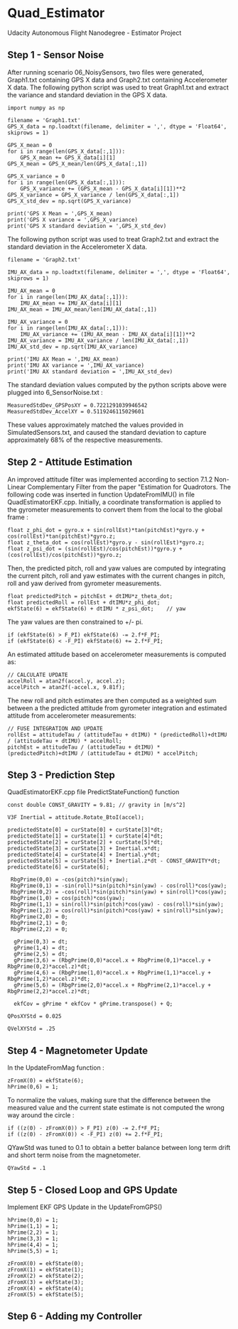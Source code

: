 # Quad_Estimator
Udacity Autonomous Flight Nanodegree - Estimator Project


## Step 1 - Sensor Noise

After running scenario 06_NoisySensors, two files were generated, Graph1.txt containing GPS X data and Graph2.txt containing Accelerometer X data. The following python script was used to treat Graph1.txt and extract the variance and standard deviation in the GPS X data.

```
import numpy as np

filename = 'Graph1.txt'
GPS_X_data = np.loadtxt(filename, delimiter = ',', dtype = 'Float64', skiprows = 1)

GPS_X_mean = 0
for i in range(len(GPS_X_data[:,1])):
    GPS_X_mean += GPS_X_data[i][1]
GPS_X_mean = GPS_X_mean/len(GPS_X_data[:,1])

GPS_X_variance = 0
for i in range(len(GPS_X_data[:,1])):
    GPS_X_variance += (GPS_X_mean - GPS_X_data[i][1])**2
GPS_X_variance = GPS_X_variance / len(GPS_X_data[:,1])
GPS_X_std_dev = np.sqrt(GPS_X_variance)

print('GPS X Mean = ',GPS_X_mean)
print('GPS X variance = ',GPS_X_variance)
print('GPS X standard deviation = ',GPS_X_std_dev)
```

The following python script was used to treat Graph2.txt and extract the standard deviation in the Accelerometer X data.

```
filename = 'Graph2.txt'

IMU_AX_data = np.loadtxt(filename, delimiter = ',', dtype = 'Float64', skiprows = 1)

IMU_AX_mean = 0
for i in range(len(IMU_AX_data[:,1])):
    IMU_AX_mean += IMU_AX_data[i][1]
IMU_AX_mean = IMU_AX_mean/len(IMU_AX_data[:,1])

IMU_AX_variance = 0
for i in range(len(IMU_AX_data[:,1])):
    IMU_AX_variance += (IMU_AX_mean - IMU_AX_data[i][1])**2
IMU_AX_variance = IMU_AX_variance / len(IMU_AX_data[:,1])
IMU_AX_std_dev = np.sqrt(IMU_AX_variance)

print('IMU AX Mean = ',IMU_AX_mean)
print('IMU AX variance = ',IMU_AX_variance)
print('IMU AX standard deviation = ',IMU_AX_std_dev)
```

The standard deviation values computed by the python scripts above were plugged into 6_SensorNoise.txt :

```
MeasuredStdDev_GPSPosXY = 0.7221291039946542
MeasuredStdDev_AccelXY = 0.5119246115029601
```

These values approximately matched the values provided in SimulatedSensors.txt, and caused the standard deviation to capture approximately 68% of the respective measurements.

## Step 2 - Attitude Estimation

An improved attitude filter was implemented according to section 7.1.2 Non-Linear Complementary Filter from the paper "Estimation for Quadrotors. The following code was inserted in function UpdateFromIMU() in file QuadEstimatorEKF.cpp. Initially, a coordinate transformation is applied to the gyrometer measurements to convert them from the local to the global frame : 
 
```
float z_phi_dot = gyro.x + sin(rollEst)*tan(pitchEst)*gyro.y + cos(rollEst)*tan(pitchEst)*gyro.z;
float z_theta_dot = cos(rollEst)*gyro.y - sin(rollEst)*gyro.z;    
float z_psi_dot = (sin(rollEst)/cos(pitchEst))*gyro.y + (cos(rollEst)/cos(pitchEst))*gyro.z;
```

Then, the predicted pitch, roll and yaw values are computed by integrating the current pitch, roll and yaw estimates with the current changes in pitch, roll and yaw derived from gyrometer measurements.

```
float predictedPitch = pitchEst + dtIMU*z_theta_dot;
float predictedRoll = rollEst + dtIMU*z_phi_dot;
ekfState(6) = ekfState(6) + dtIMU * z_psi_dot;    // yaw
```

The yaw values are then constrained to +/- pi. 

```
if (ekfState(6) > F_PI) ekfState(6) -= 2.f*F_PI;
if (ekfState(6) < -F_PI) ekfState(6) += 2.f*F_PI;
```

An estimated attitude based on accelerometer measurements is computed as:

```
// CALCULATE UPDATE
accelRoll = atan2f(accel.y, accel.z);
accelPitch = atan2f(-accel.x, 9.81f);
```

The new roll and pitch estimates are then computed as a weighted sum between a the predicted attitude from gyrometer integration and estimated attitude from accelerometer measurements:

```
// FUSE INTEGRATION AND UPDATE
rollEst = attitudeTau / (attitudeTau + dtIMU) * (predictedRoll)+dtIMU / (attitudeTau + dtIMU) * accelRoll;
pitchEst = attitudeTau / (attitudeTau + dtIMU) * (predictedPitch)+dtIMU / (attitudeTau + dtIMU) * accelPitch;
```


## Step 3 - Prediction Step

QuadEstimatorEKF.cpp file
PredictStateFunction() function

```
const double CONST_GRAVITY = 9.81; // gravity in [m/s^2]
    
V3F Inertial = attitude.Rotate_BtoI(accel);
    
predictedState[0] = curState[0] + curState[3]*dt;
predictedState[1] = curState[1] + curState[4]*dt;
predictedState[2] = curState[2] + curState[5]*dt;
predictedState[3] = curState[3] + Inertial.x*dt;
predictedState[4] = curState[4] + Inertial.y*dt;
predictedState[5] = curState[5] + Inertial.z*dt - CONST_GRAVITY*dt;
predictedState[6] = curState[6];
```


```
 RbgPrime(0,0) = -cos(pitch)*sin(yaw);
 RbgPrime(0,1) = -sin(roll)*sin(pitch)*sin(yaw) - cos(roll)*cos(yaw);
 RbgPrime(0,2) = -cos(roll)*sin(pitch)*sin(yaw) + sin(roll)*cos(yaw);
 RbgPrime(1,0) = cos(pitch)*cos(yaw);
 RbgPrime(1,1) = sin(roll)*sin(pitch)*cos(yaw) - cos(roll)*sin(yaw);
 RbgPrime(1,2) = cos(roll)*sin(pitch)*cos(yaw) + sin(roll)*sin(yaw);
 RbgPrime(2,0) = 0;
 RbgPrime(2,1) = 0;
 RbgPrime(2,2) = 0;
```

```
  gPrime(0,3) = dt;
  gPrime(1,4) = dt;
  gPrime(2,5) = dt;
  gPrime(3,6) = (RbgPrime(0,0)*accel.x + RbgPrime(0,1)*accel.y + RbgPrime(0,2)*accel.z)*dt;
  gPrime(4,6) = (RbgPrime(1,0)*accel.x + RbgPrime(1,1)*accel.y + RbgPrime(1,2)*accel.z)*dt;
  gPrime(5,6) = (RbgPrime(2,0)*accel.x + RbgPrime(2,1)*accel.y + RbgPrime(2,2)*accel.z)*dt;
        
  ekfCov = gPrime * ekfCov * gPrime.transpose() + Q;

``` 


```
QPosXYStd = 0.025

QVelXYStd = .25
```

## Step 4 - Magnetometer Update

In the UpdateFromMag function :

```
zFromX(0) = ekfState(6);
hPrime(0,6) = 1;
```    

To normalize the values, making sure that the difference between the measured value and the current state estimate is not computed the wrong way around the circle :

```
if ((z(0) - zFromX(0)) > F_PI) z(0) -= 2.f*F_PI;
if ((z(0) - zFromX(0)) < -F_PI) z(0) += 2.f*F_PI;
```

QYawStd was tuned to 0.1 to obtain a better balance between long term drift and short term noise from the magnetometer.
```
QYawStd = .1
```

## Step 5 - Closed Loop and GPS Update

Implement EKF GPS Update in the UpdateFromGPS()

```
hPrime(0,0) = 1;
hPrime(1,1) = 1;
hPrime(2,2) = 1;
hPrime(3,3) = 1;
hPrime(4,4) = 1;
hPrime(5,5) = 1;
```

```
zFromX(0) = ekfState(0);
zFromX(1) = ekfState(1);
zFromX(2) = ekfState(2);
zFromX(3) = ekfState(3);
zFromX(4) = ekfState(4);
zFromX(5) = ekfState(5);
```

## Step 6 - Adding my Controller


